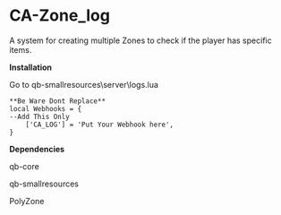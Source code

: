 # CA-Zone_log
A system for creating multiple Zones to check if the player has specific items.

**Installation**


Go to qb-smallresources\server\logs.lua

```
**Be Ware Dont Replace**
local Webhooks = {
--Add This Only
    ['CA_LOG'] = 'Put Your Webhook here',
}

```
**Dependencies**

qb-core


qb-smallresources


PolyZone
